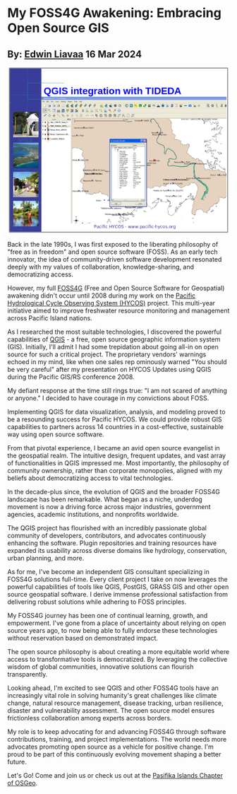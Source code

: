 # My FOSS4G Awakening: Embracing Open Source GIS
## By: [Edwin Liavaa](https://github.com/EdwinLiavaa) 16 Mar 2024

<p align="center">
 <img width="500" src="https://github.com/EdwinLiavaa/liavaa.space/blob/main/blog/20240316/pic.png">
</p>

Back in the late 1990s, I was first exposed to the liberating philosophy of "free as in freedom" and open source software (FOSS). As an early tech innovator, the idea of community-driven software development resonated deeply with my values of collaboration, knowledge-sharing, and democratizing access.

However, my full [FOSS4G](https://foss4g.org/) (Free and Open Source Software for Geospatial) awakening didn't occur until 2008 during my work on the [Pacific Hydrological Cycle Observing System (HYCOS)](https://hydrohub.wmo.int/en/projects/Pacific-HYCOS) project. This multi-year initiative aimed to improve freshwater resource monitoring and management across Pacific Island nations.

As I researched the most suitable technologies, I discovered the powerful capabilities of [QGIS](https://qgis.org/en/site/) - a free, open source geographic information system (GIS). Initially, I'll admit I had some trepidation about going all-in on open source for such a critical project. The proprietary vendors' warnings echoed in my mind, like when one sales rep ominously warned "You should be very careful" after my presentation on HYCOS Updates using QGIS during the Pacific GIS/RS conference 2008.

My defiant response at the time still rings true: "I am not scared of anything or anyone." I decided to have courage in my convictions about FOSS.

Implementing QGIS for data visualization, analysis, and modeling proved to be a resounding success for Pacific HYCOS. We could provide robust GIS capabilities to partners across 14 countries in a cost-effective, sustainable way using open source software.

From that pivotal experience, I became an avid open source evangelist in the geospatial realm. The intuitive design, frequent updates, and vast array of functionalities in QGIS impressed me. Most importantly, the philosophy of community ownership, rather than corporate monopolies, aligned with my beliefs about democratizing access to vital technologies.

In the decade-plus since, the evolution of QGIS and the broader FOSS4G landscape has been remarkable. What began as a niche, underdog movement is now a driving force across major industries, government agencies, academic institutions, and nonprofits worldwide. 

The QGIS project has flourished with an incredibly passionate global community of developers, contributors, and advocates continuously enhancing the software. Plugin repositories and training resources have expanded its usability across diverse domains like hydrology, conservation, urban planning, and more.

As for me, I've become an independent GIS consultant specializing in FOSS4G solutions full-time. Every client project I take on now leverages the powerful capabilities of tools like QGIS, PostGIS, GRASS GIS and other open source geospatial software. I derive immense professional satisfaction from delivering robust solutions while adhering to FOSS principles.

My FOSS4G journey has been one of continual learning, growth, and empowerment. I've gone from a place of uncertainty about relying on open source years ago, to now being able to fully endorse these technologies without reservation based on demonstrated impact.

The open source philosophy is about creating a more equitable world where access to transformative tools is democratized. By leveraging the collective wisdom of global communities, innovative solutions can flourish transparently.

Looking ahead, I'm excited to see QGIS and other FOSS4G tools have an increasingly vital role in solving humanity's great challenges like climate change, natural resource management, disease tracking, urban resilience, disaster and vulnerability assessment. The open source model ensures frictionless collaboration among experts across borders.

My role is to keep advocating for and advancing FOSS4G through software contributions, training, and project implementations. The world needs more advocates promoting open source as a vehicle for positive change. I'm proud to be part of this continuously evolving movement shaping a better future.

Let's Go! Come and join us or check us out at the [Pasifika Islands Chapter of OSGeo](https://wiki.osgeo.org/wiki/Pacific_Islands_Chapter). 
